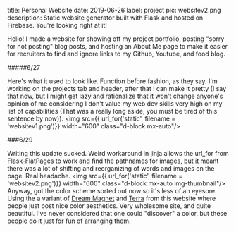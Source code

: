 title: Personal Website
date: 2019-06-26
label: project
pic: websitev2.png
description: Static website generator built with Flask and hosted on Firebase. You're looking right at it!

Hello! I made a website for showing off my project portfolio, posting "sorry for not posting" blog posts, and hosting an About Me page to make it easier for recruiters to find and ignore links to my Github, Youtube, and food blog.



#####6/27

Here's what it used to look like. Function before fashion, as they say. I'm working on the projects tab and header, after that I can make it pretty (I say that now, but I might get lazy and rationalize that it won't change anyone's opinion of me considering I don't value my web dev skills very high on my list of capabilities (That was a really long aside, you must be tired of this sentence by now)). 
<img src={{ url_for('static', filename = 'websitev1.png')}} width="600" class="d-block mx-auto"/>


###6/29

Writing this update sucked. Weird workaround in jinja allows the url_for from Flask-FlatPages to work and find the pathnames for images, but it meant there was a lot of shifting and reorganizing of words and images on the page. Real headache. 
<img src={{ url_for('static', filename = 'websitev2.png')}} width="600" class="d-block mx-auto img-thumbnail"/>
Anyway, got the color scheme sorted out now so it's less of an eyesore. Using the a variant of [Dream Magnet](https://www.colourlovers.com/palette/482774/dream_magnet) and [Terra](https://www.colourlovers.com/palette/292482/Terra) from this website where people just post nice color aesthetics. Very wholesome site, and quite beautiful. I've never considered that one could "discover" a color, but these people do it just for fun of arranging them. 